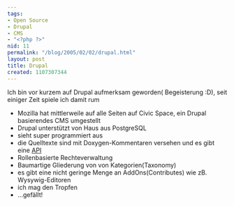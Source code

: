 ```yaml
---
tags:
- Open Source
- Drupal
- CMS
- "<?php ?>"
nid: 11
permalink: "/blog/2005/02/02/drupal.html"
layout: post
title: Drupal
created: 1107307344
---
```

Ich bin vor kurzem auf Drupal aufmerksam geworden( Begeisterung :D), seit einiger Zeit spiele ich damit rum
</p><ul>
 <li>Mozilla hat mittlerweile auf alle Seiten auf Civic Space, ein Drupal basierendes CMS umgestellt</li>
 <li>Drupal unterstützt von Haus aus PostgreSQL</li>
 <li>sieht super programmiert aus</li>
 <li>die Quelltexte sind mit Doxygen-Kommentaren versehen und es gibt eine <a href="http://www.drupaldocs.org" target="_blank">API</a></li>
 <li>Rollenbasierte Rechteverwaltung</li>
 <li>Baumartige Gliederung von von Kategorien(Taxonomy)</li>
 <li>es gibt eine nicht geringe Menge an AddOns(Contributes) wie zB. Wysywig-Editoren</li>
<li>ich mag den Tropfen</a>
 <li> ...gefällt!</li>
</ul><!--break-->
